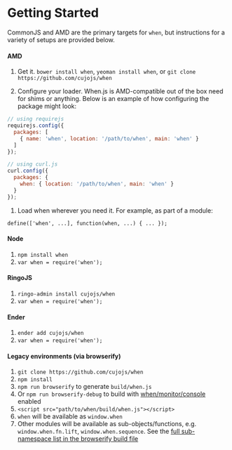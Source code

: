 Getting Started
===============

CommonJS and AMD are the primary targets for `when`, but instructions for a variety of setups are provided below.

#### AMD

1. Get it. `bower install when`, `yeoman install when`, or `git clone https://github.com/cujojs/when`

1. Configure your loader. When.js is AMD-compatible out of the box need for shims or anything. Below is an example of how configuring the package might look:

  ```js
  // using requirejs
  requirejs.config({
    packages: [
      { name: 'when', location: '/path/to/when', main: 'when' }
    ]
  });

  // using curl.js
  curl.config({
    packages: {
      when: { location: '/path/to/when', main: 'when' }
    }
  });
  ```

1. Load when wherever you need it. For example, as part of a module:

  ```
  define(['when', ...], function(when, ...) { ... });
  ```

#### Node

1. `npm install when`
1. `var when = require('when');`

#### RingoJS

1. `ringo-admin install cujojs/when`
1. `var when = require('when');`

#### Ender

1. `ender add cujojs/when`
2. `var when = require('when');`

#### Legacy environments (via browserify)

1. `git clone https://github.com/cujojs/when`
1. `npm install`
1. `npm run browserify` to generate `build/when.js`
  1. Or `npm run browserify-debug` to build with [when/monitor/console](docs/api.md#debugging-promises) enabled
1. `<script src="path/to/when/build/when.js"></script>`
  1. `when` will be available as `window.when`
  1. Other modules will be available as sub-objects/functions, e.g. `window.when.fn.lift`, `window.when.sequence`.  See the [full sub-namespace list in the browserify build file](build/when.browserify.js)

